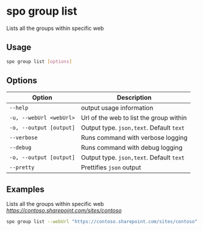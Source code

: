 # spo group list

Lists all the groups within specific web

## Usage

```sh
spo group list [options]
```

## Options

Option|Description
------|-----------
`--help`|output usage information
`-u, --webUrl <webUrl>`|Url of the web to list the group within
`-o, --output [output]`|Output type. `json,text`. Default `text`
`--verbose`|Runs command with verbose logging
`--debug`|Runs command with debug logging
`-o, --output [output]`|Output type. `json,text`. Default `text`
`--pretty`|Prettifies `json` output

## Examples

Lists all the groups within specific web _https://contoso.sharepoint.com/sites/contoso_

```sh
spo group list --webUrl "https://contoso.sharepoint.com/sites/contoso"
```